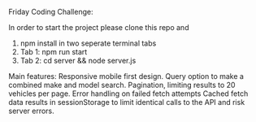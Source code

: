 Friday Coding Challenge:

In order to start the project please clone this repo and

1. npm install
   in two seperate terminal tabs
2. Tab 1: npm run start
3. Tab 2: cd server && node server.js

Main features:
Responsive mobile first design.
Query option to make a combined make and model search.
Pagination, limiting results to 20 vehicles per page.
Error handling on failed fetch attempts
Cached fetch data results in sessionStorage to limit identical calls to the API and risk server errors.
